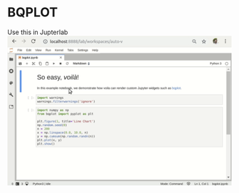 # BQPLOT
Use this in Jupterlab
<img src="https://github.com/RishavMishraRM/BQPLOT/blob/main/voila-bqplot.gif">

